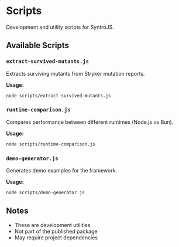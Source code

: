 # Scripts

Development and utility scripts for SyntroJS.

## Available Scripts

### `extract-survived-mutants.js`
Extracts surviving mutants from Stryker mutation reports.

**Usage:**
```bash
node scripts/extract-survived-mutants.js
```

### `runtime-comparison.js`
Compares performance between different runtimes (Node.js vs Bun).

**Usage:**
```bash
node scripts/runtime-comparison.js
```

### `demo-generator.js`
Generates demo examples for the framework.

**Usage:**
```bash
node scripts/demo-generator.js
```

## Notes

- These are development utilities
- Not part of the published package
- May require project dependencies


